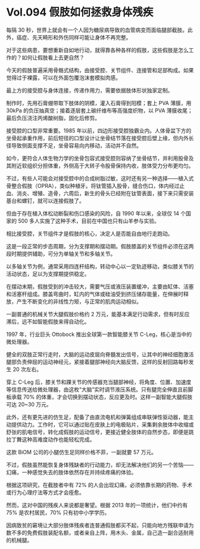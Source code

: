 # Vol.094 假肢如何拯救身体残疾

每隔 30 秒，世界上就会有一个人因为糖尿病导致的血管病变而面临腿部截肢。此外，癌症、先天畸形和外伤同样可能让身体不再完整。

对于这些病患，要想重新自如地行动，就得靠各种各样的假肢，这些假肢是怎么工作的？如何让假肢看上去更自然？

今天的假肢普遍采用骨骼式结构，由接受腔、关节组件、连接管和足部构成。如果觉得过于裸露，可以在外面包覆泡沫套模拟肉感。

最上方的接受腔与身体连接，传递作用力，需要依据肢体形状独家定制。

制作时，先用石膏绷带取下肢体的阴模，灌入石膏得到阳模；套上 PVA 薄膜，用 30kPa 的负压抽真空；接着逐层套上碳纤维布等高强度织物，以 PVA 薄膜收尾；最后负压浇注丙烯酸树脂，固化后修剪。

接受腔的口型非常重要。1985 年以前，四边形接受腔独霸业内。人体骨盆下方的坐骨起承重作用，前后短径的口型设计让坐骨结节落在接受腔后壁上缘，但内外长径导致侧面支撑不足，坐骨容易向内移动，活动并不自然。

如今，更符合人体生物力学的坐骨包容式接受腔则容纳了坐骨结节，并利用股骨及其附近软组织分担体重，外侧高于大转子令股骨保持内收，肢体受力分布更均匀。

不过，有些人可能会对接受腔中的合成树脂过敏，这时还有另一种选择——植入式骨整合假肢（OPRA），类似种植牙。将钛管插入股骨，缝合伤口，体内经过止血、消炎、增殖、造骨，六周后，新生的骨头已经附在钛管表面，接下来只需安装基台和螺钉，就可以连接假肢了。

但由于存在植入体松动断裂和伤口感染的风险，自 1990 年以来，全球仅 14 个国家的 500 多人实施了这种手术，目前在中国也只有山羊参与实验。

相比接受腔，关节组件才是假肢的核心，决定人是否能自由地行走跑动。

这是一段正常的步态周期，分为支撑期和摆动期。假肢膝盖的关节组件必须在这两段时期提供辅助，可分为单轴关节和多轴关节。

以多轴关节为例，通常采用四连杆结构，转动中心以一定轨迹移动，类似膝关节的活动状态，足以为支撑期提供稳定。

在摆动末期，假肢受到的冲击较大，需要气压或液压装置缓冲，主要由缸体、活塞和活塞杆组成。膝盖弯曲时，缸内的气体或硅油受到挤压储存能量，在伸展时释放，产生不断变化的非线性力矩，与正常的肌肉运动相似。

一副普通的机械关节大腿假肢价格约 2 万元，能基本满足行动需求，但有时反应滞后，远不如智能假肢来得自动化。

1997 年，行业巨头 Ottobock 推出全球第一款智能膝关节 C-Leg，核心是当中的微处理器。

健全的双肢正常行走时，大脑的运动皮层向脊髓发出信号，让其中的神经细胞激活腿部负责伸屈的运动神经元，紧接着腿部神经向大脑反馈，这样的反射回路每秒发生 20 次左右。

穿上 C-Leg 后，膝关节和踝关节的传感器充当腿部神经，将角度、位置、加速度等信息传送给微处理器，由这枚“大脑”实时调节液压系统。只有腿完全伸直且前脚板承载 70% 的体重，才会切换到摆动状态，反应更及时。这样一副智能大腿假肢可达 20~30 万元。

此外，还有更先进的仿生足，配备了由直流电机和弹簧组成串联弹性驱动器，能主动提供动力。工作时，它可以通过贴在皮肤上的电极贴片，采集剩余肢体中收缩或舒张的肌电信号，转化成假肢的运动信号，更接近健全肢体的自然步态，即便是跳拉丁舞这种高难度动作也能轻松完成。

这款 BiOM 公司的小腿仿生足同样价格不菲，一副就要 57 万元。

不过，假肢虽然能恢复身体残缺者的行动能力，却无法解决他们的另一个苦恼——幻痛，一种感觉失去的肢体依然存在并持续疼痛的体验。

根据这项研究，在截肢者中有 72% 的人会出现幻痛，必须依靠长期的药物、手术或行为心理疗法等方式才会痊愈。

然而，这对中国的残疾人来说都是奢望。根据 2013 年的一项统计，他们中约有 75% 是农村居民，70% 只有初中小学学历。

因病致贫的窘境让大部分肢体残疾者连普通假肢都买不起，只能向地方残联申请为数不多的免费假肢装配名额，或者亲自上阵，用木头、金属，自己造一副合适耐用的机械腿。
